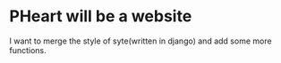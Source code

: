 # PHeart will be a website

I want to merge the style of syte(written in django) and add some more functions.

